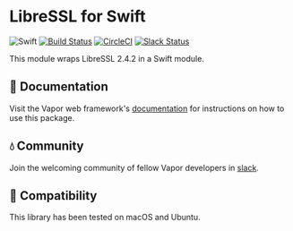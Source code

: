 # LibreSSL for Swift

![Swift](http://img.shields.io/badge/swift-3.0-brightgreen.svg)
[![Build Status](https://travis-ci.org/vapor/clibressl.svg?branch=master)](https://travis-ci.org/vapor/clibressl)
[![CircleCI](https://circleci.com/gh/vapor/clibressl.svg?style=shield)](https://circleci.com/gh/vapor/clibressl)
[![Slack Status](http://vapor.team/badge.svg)](http://vapor.team)

This module wraps LibreSSL 2.4.2 in a Swift module.

## 📖 Documentation

Visit the Vapor web framework's [documentation](https://docs.vapor.codes) for instructions on how to use this package.

## 💧 Community

Join the welcoming community of fellow Vapor developers in [slack](http://vapor.team).

## 🔧 Compatibility

This library has been tested on macOS and Ubuntu.
